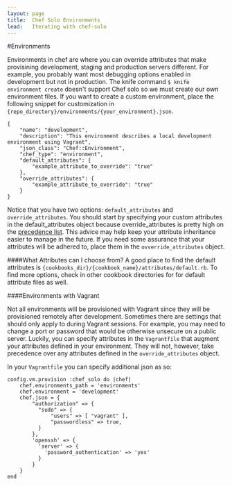 ```yaml
---
layout: page
title:  Chef Solo Environments
lead:   Iterating with chef-solo
---
```




#Environments

Environments in chef are where you can override attributes that make provisining development, staging and production servers different. For example, you probably want most debugging options enabled in development but not in production.  The knife command `$ knife environment create` doesn't support Chef solo so we must create our own environment files. If you want to create a custom environment, place the following snippet for customization in `{repo_directory}/environments/{your_environment}.json`.

    {
	    "name": "development",
	    "description": "This environment describes a local development environment using Vagrant",
	    "json_class": "Chef::Environment",
	    "chef_type": "environment",
	    "default_attributes": {
	    	"example_attribute_to_override": "true"
	    },
	    "override_attributes": {
	    	"example_attribute_to_override": "true"
	    }
    }


Notice that you have two options: `default_attributes` and `override_attributes`.  You should start by specifying your custom attributes in the default_attributes object because override_attributes is pretty high on the [precedence list](http://docs.opscode.com/essentials_cookbook_attribute_files.html).  This advice may help keep your attribute inheritance easier to manage in the future.  If you need some assurance that your attributes will be adhered to, place them in the `ovverride_attributes` object.

####What Attributes can I choose from?
A good place to find the default attributes is `{cookbooks_dir}/{cookbook_name}/attributes/default.rb`.  To find more options, check in other cookbook directories for for default attribute files as well.

####Environments with Vagrant
    
Not all environments will be provisioned with Vagrant since they will be provisioned remotely after development.  Sometimes there are settings that should only apply to during Vagrant sessions.  For example, you may need to change a port or password that would be otherwise unsecure on a public server. Luckily, you can specify attributes in the `Vagrantfile` that augment your attributes defined in your  environment.  They will not, however, take precedence over any attributes defined in the `override_attributes` object.

In your `Vagrantfile` you can specify additional json as so:

    config.vm.provision :chef_solo do |chef|
	    chef.environments_path = 'environments'
	    chef.environment = 'development'
	    chef.json = {
	        "authorization" => {
	          "sudo" => {
	              "users" => [ "vagrant" ],
	              "passwordless" => true,
	          }
	        },
	        'openssh' => {
	          'server' => {
	            'password_authentication' => 'yes'
	          }
	        }
	    }
	end

